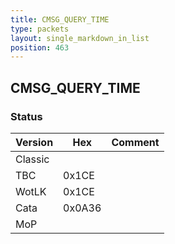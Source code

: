 ```yaml
---
title: CMSG_QUERY_TIME
type: packets
layout: single_markdown_in_list
position: 463
---
```


## CMSG_QUERY_TIME

### Status

Version    | Hex        | Comment
---------- | ---------- | ---------- 
Classic    |            |
TBC        | 0x1CE      |
WotLK      | 0x1CE      |
Cata       | 0x0A36     |
MoP        |            |
